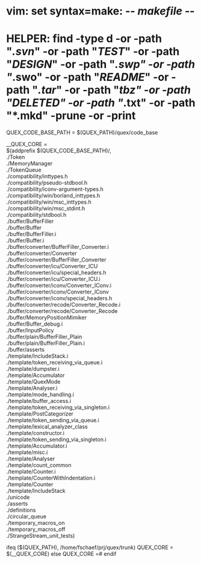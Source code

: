 # vim: set syntax=make: -*- makefile -*-
# HELPER: find -type d -or -path "*.svn*" -or -path "*TEST*" -or -path "*DESIGN*" -or -path "*.swp" -or -path "*.swo" -or -path "*README*" -or -path "*.tar*" -or -path "*tbz" -or -path "*DELETED*" -or -path "*.txt" -or -path "*.mkd" -prune -or -print
QUEX_CODE_BASE_PATH = $(QUEX_PATH)/quex/code_base

__QUEX_CORE = \
       $(addprefix $(QUEX_CODE_BASE_PATH)/, \
         ./Token \
         ./MemoryManager \
         ./TokenQueue \
         ./compatibility/inttypes.h \
         ./compatibility/pseudo-stdbool.h \
         ./compatibility/iconv-argument-types.h \
         ./compatibility/win/borland_inttypes.h \
         ./compatibility/win/msc_inttypes.h \
         ./compatibility/win/msc_stdint.h \
         ./compatibility/stdbool.h \
         ./buffer/BufferFiller \
         ./buffer/Buffer \
         ./buffer/BufferFiller.i \
         ./buffer/Buffer.i \
         ./buffer/converter/BufferFiller_Converter.i \
         ./buffer/converter/Converter \
         ./buffer/converter/BufferFiller_Converter \
         ./buffer/converter/icu/Converter_ICU \
         ./buffer/converter/icu/special_headers.h \
         ./buffer/converter/icu/Converter_ICU.i \
         ./buffer/converter/iconv/Converter_IConv.i \
         ./buffer/converter/iconv/Converter_IConv \
         ./buffer/converter/iconv/special_headers.h \
         ./buffer/converter/recode/Converter_Recode.i \
         ./buffer/converter/recode/Converter_Recode \
         ./buffer/MemoryPositionMimiker \
         ./buffer/Buffer_debug.i \
         ./buffer/InputPolicy \
         ./buffer/plain/BufferFiller_Plain \
         ./buffer/plain/BufferFiller_Plain.i \
         ./buffer/asserts \
         ./template/IncludeStack.i \
         ./template/token_receiving_via_queue.i \
         ./template/dumpster.i \
         ./template/Accumulator \
         ./template/QuexMode \
         ./template/Analyser.i \
         ./template/mode_handling.i \
         ./template/buffer_access.i \
         ./template/token_receiving_via_singleton.i \
         ./template/PostCategorizer \
         ./template/token_sending_via_queue.i \
         ./template/lexical_analyzer_class \
         ./template/constructor.i \
         ./template/token_sending_via_singleton.i \
         ./template/Accumulator.i \
         ./template/misc.i \
         ./template/Analyser \
         ./template/count_common \
         ./template/Counter.i \
         ./template/CounterWithIndentation.i \
         ./template/Counter \
         ./template/IncludeStack \
         ./unicode \
         ./asserts \
         ./definitions \
         ./circular_queue \
         ./temporary_macros_on \
         ./temporary_macros_off \
         ./StrangeStream_unit_tests) 

ifeq ($(QUEX_PATH), /home/fschaef/prj/quex/trunk)
    QUEX_CORE = $(__QUEX_CORE)
else
    QUEX_CORE =#
endif
